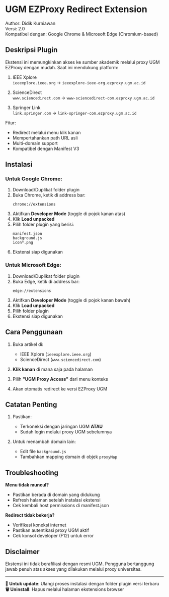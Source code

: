 # UGM EZProxy Redirect Extension

Author: Didik Kurniawan  
Versi: 2.0  
Kompatibel dengan: Google Chrome & Microsoft Edge (Chromium-based)

## Deskripsi Plugin
Ekstensi ini memungkinkan akses ke sumber akademik melalui proxy UGM EZProxy dengan mudah. Saat ini mendukung platform:

1. IEEE Xplore  
   `ieeexplore.ieee.org` → `ieeexplore-ieee-org.ezproxy.ugm.ac.id`

2. ScienceDirect  
   `www.sciencedirect.com` → `www-sciencedirect-com.ezproxy.ugm.ac.id`

3. Springer Link  
   `link.springer.com` → `link-springer-com.ezproxy.ugm.ac.id`
   
Fitur:
- Redirect melalui menu klik kanan
- Mempertahankan path URL asli
- Multi-domain support
- Kompatibel dengan Manifest V3

## Instalasi

### Untuk Google Chrome:
1. Download/Duplikat folder plugin
2. Buka Chrome, ketik di address bar:
   ```
   chrome://extensions
   ```
3. Aktifkan **Developer Mode** (toggle di pojok kanan atas)
4. Klik **Load unpacked**
5. Pilih folder plugin yang berisi:
   ```
   manifest.json
   background.js
   icon*.png
   ```
6. Ekstensi siap digunakan

### Untuk Microsoft Edge:
1. Download/Duplikat folder plugin
2. Buka Edge, ketik di address bar:
   ```
   edge://extensions
   ```
3. Aktifkan **Developer Mode** (toggle di pojok kanan bawah)
4. Klik **Load unpacked**
5. Pilih folder plugin
6. Ekstensi siap digunakan

## Cara Penggunaan
1. Buka artikel di:
   - IEEE Xplore (`ieeexplore.ieee.org`)
   - ScienceDirect (`www.sciencedirect.com`)

2. **Klik kanan** di mana saja pada halaman

3. Pilih **"UGM Proxy Access"** dari menu konteks

4. Akan otomatis redirect ke versi EZProxy UGM

## Catatan Penting
1. Pastikan:
   - Terkoneksi dengan jaringan UGM **ATAU**
   - Sudah login melalui proxy UGM sebelumnya

2. Untuk menambah domain lain:
   - Edit file `background.js`
   - Tambahkan mapping domain di objek `proxyMap`

## Troubleshooting
**Menu tidak muncul?**
- Pastikan berada di domain yang didukung
- Refresh halaman setelah instalasi ekstensi
- Cek kembali host permissions di manifest.json

**Redirect tidak bekerja?**
- Verifikasi koneksi internet
- Pastikan autentikasi proxy UGM aktif
- Cek konsol developer (F12) untuk error

## Disclaimer
Ekstensi ini tidak berafiliasi dengan resmi UGM. Pengguna bertanggung jawab penuh atas akses yang dilakukan melalui proxy universitas.

---

**🔄 Untuk update**: Ulangi proses instalasi dengan folder plugin versi terbaru  
**🗑️ Uninstall**: Hapus melalui halaman ekstensions browser
```
